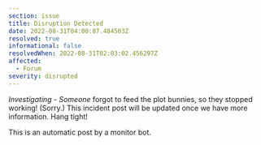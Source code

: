 ```yaml
---
section: issue
title: Disruption Detected
date: 2022-08-31T04:00:07.484503Z
resolved: true
informational: false
resolvedWhen: 2022-08-31T02:03:02.456297Z
affected:
  - Forum
severity: disrupted
---
```

*Investigating* - _Someone_ forgot to feed the plot bunnies, so they stopped working! (Sorry.) This incident post will be updated once we have more information. Hang tight!

This is an automatic post by a monitor bot.
        